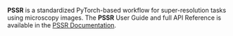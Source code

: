 **PSSR** is a standardized PyTorch-based workflow for super-resolution tasks using microscopy images.
The **PSSR** User Guide and full API Reference is available in the [PSSR Documentation](https://ucsdmanorlab.github.io/PSSR).
